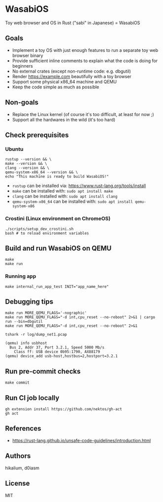 # WasabiOS
Toy web browser and OS in Rust ("sabi" in Japanese) = WasabiOS

## Goals

- Implement a toy OS with just enough features to run a separate toy web browser binary
- Provide sufficient inline comments to explain what the code is doing for beginners
- No external crates (except non-runtime code: e.g. dbgutil)
- Render https://example.com beautifully with a toy browser
- Support some physical x86\_64 machine and QEMU
- Keep the code simple as much as possible

## Non-goals

- Replace the Linux kernel (of course it's too difficult, at least for now ;)
- Support all the hardwares in the wild (it's too hard)

## Check prerequisites

### Ubuntu

```
rustup --version && \
make --version && \
clang --version && \
qemu-system-x86_64 --version && \
echo "This machine is ready to build WasabiOS!"
```

- `rustup` can be installed via: https://www.rust-lang.org/tools/install
- `make` can be installed with: `sudo apt install make`
- `clang` can be installed with: `sudo apt install clang`
- `qemu-system-x86_64` can be installed with: `sudo apt install qemu-system-x86`

### Crostini (Linux environment on ChromeOS)

```
./scripts/setup_dev_crostini.sh
bash # to reload environment variables
```

## Build and run WasabiOS on QEMU

```
make
make run
```

### Running app

```
make internal_run_app_test INIT="app_name_here"
```

## Debugging tips

```
make run MORE_QEMU_FLAGS='-nographic'
make run MORE_QEMU_FLAGS="-d int,cpu_reset --no-reboot" 2>&1 | cargo run --bin=dbgutil
make run MORE_QEMU_FLAGS="-d int,cpu_reset --no-reboot" 2>&1
```

```
tshark -r log/dump_net1.pcap
```

```
(qemu) info usbhost
  Bus 2, Addr 37, Port 3.2.1, Speed 5000 Mb/s
    Class ff: USB device 0b95:1790, AX88179
(qemu) device_add usb-host,hostbus=2,hostport=3.2.1
```

## Run pre-commit checks
```
make commit
```

## Run CI job locally
```
gh extension install https://github.com/nektos/gh-act
gh act
```

## References
- https://rust-lang.github.io/unsafe-code-guidelines/introduction.html

## Authors

hikalium, d0iasm

## License

MIT
